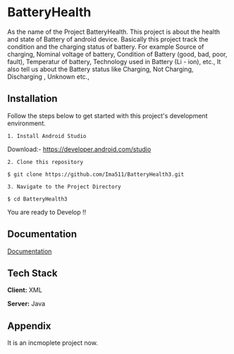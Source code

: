 
# BatteryHealth


As the  name of the Project BatteryHealth. This project is about the health and state of Battery of android device.
Basically this project track the condition and the charging status of battery. For example 
Source of charging, Nominal voltage of battery, Condition of Battery (good, bad, poor, fault), Temperatur of battery, 
Technology used in Battery (Li - ion), etc., It also tell us about the Battery status
like Charging, Not Charging, Discharging , Unknown etc., 


## Installation

Follow the steps below to get started with this project's development environment.

    1. Install Android Studio 
   Download:- https://developer.android.com/studio 
    
    2. Clone this repository 

    $ git clone https://github.com/Ima511/BatteryHealth3.git

    3. Navigate to the Project Directory 

    $ cd BatteryHealth3

You are ready to Develop !!
## Documentation

[Documentation](https://linktodocumentation)


## Tech Stack
**Client:** XML

**Server:** Java





## Appendix

It is an incmoplete project now. 
